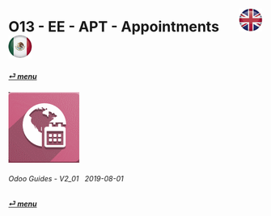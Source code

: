 # O13 - EE - APT - Appointments &nbsp;&nbsp;&nbsp;&nbsp; [![en-uk](/doc/img/en-uk_flag_button_small.png)](/en-uk/o13/ee/apt/en-uk-o13-ee-apt-appointments-guides.md) [ ![es-mx](/doc/img/es-mx_flag_button_small.png)](/es-mx/o13/ee/apt/es-mx-o13-ee-apt-appointments-guides.md)
#### [_&#x23CE; menu_](/en-uk/o13/ee/en-uk-o13-ee-guides-menu.md)  
### ![apt](/doc/img/appointments.png)
	
###### Odoo Guides - V2_01 &nbsp; 2019-08-01  
**[_&#x23CE; menu_](/en-uk/o13/ee/en-uk-o13-ee-guides-menu.md)**  

